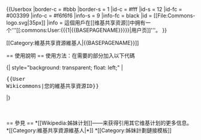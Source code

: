 {{Userbox
  |border-c = #bbb
  |border-s = 1
  |id-c     = #fff
  |id-s     = 12
  |id-fc    = #003399
  |info-c   = #f6f6f6
  |info-s   = 9
  |info-fc  = black
  |id       = [[File:Commons-logo.svg|35px]]
  |info     = 這個用戶在[[维基共享资源]]中拥有一个'''[[:commons:User:{{{1|{{BASEPAGENAME}}}}}|用户页]]'''。
}}

<includeonly>[[Category:維基共享資源維基人|{{BASEPAGENAME}}]]</includeonly>
<noinclude>
<div style="clear: both; float: left;"></div>
== 使用說明 ==
使用方法：在需要的部分加入以下代碼

{| style="background: transparent; float: left;"
|<pre>{{User Wikicommons|您的維基共享資源ID}}</pre>
|}
<br /><br /><br />
<div style="clear: both; float: left;"></div>
== 參見 ==
*[[Wikipedia:姊妹计划]]——来获得引用其它维基计划的更多信息。
*[[Category:維基共享資源維基人|*]]
*[[Category:姊妹計劃鏈接模板]]
</noinclude>